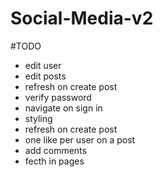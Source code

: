 # Social-Media-v2

#TODO

- edit user
- edit posts
- refresh on create post
- verify password
- navigate on sign in
- styling
- refresh on create post
- one like per user on a post
- add comments
- fecth in pages
